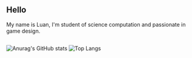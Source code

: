 ## Hello
My name is Luan, I'm student of science computation and passionate in game design.

## 

![Anurag's GitHub stats](https://github-readme-stats.vercel.app/api?username=Luan-Marc&hide=contribs,prs&show_icons=true&theme=gruvbox&bg_color=00000000&card_width=500)
![Top Langs](https://github-readme-stats.vercel.app/api/top-langs/?username=anuraghazra&layout=compact&theme=gruvbox&bg_color=00000000)
